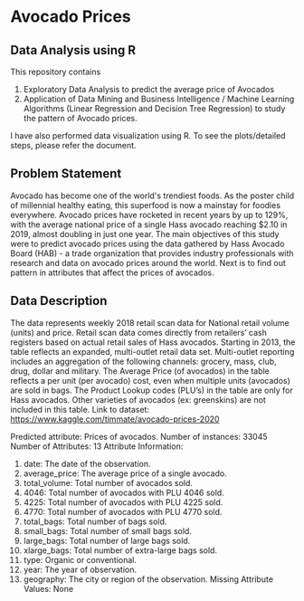 # Avocado Prices

## Data Analysis using R

This repository contains 
  1. Exploratory Data Analysis to predict the average price of Avocados
  2. Application of Data Mining and Business Intelligence / Machine Learning Algorithms (Linear Regression and Decision Tree Regression) to study the pattern of Avocado prices.
  
I have also performed data visualization using R. To see the plots/detailed steps, please refer the document.

## Problem Statement
Avocado has become one of the world's trendiest foods. As the poster child of millennial healthy eating, this superfood is now a mainstay for foodies everywhere. Avocado prices have rocketed in recent years by up to 129%, with the average national price of a single Hass avocado reaching $2.10 in 2019, almost doubling in just one year. The main objectives of this study were to predict avocado prices using the data gathered by Hass Avocado Board (HAB) - a trade organization that provides industry professionals with research and data on avocado prices around the world. Next is to find out pattern in attributes that affect the prices of avocados. 

## Data Description
The data represents weekly 2018 retail scan data for National retail volume (units) and price. Retail scan data comes directly from retailers’ cash registers based on actual retail sales of Hass avocados. Starting in 2013, the table reflects an expanded, multi-outlet retail data set. Multi-outlet reporting includes an aggregation of the following channels: grocery, mass, club, drug, dollar and military. The Average Price (of avocados) in the table reflects a per unit (per avocado) cost, even when multiple units (avocados) are sold in bags. The Product Lookup codes (PLU’s) in the table are only for Hass avocados. Other varieties of avocados (ex: greenskins) are not included in this table.
Link to dataset: https://www.kaggle.com/timmate/avocado-prices-2020

Predicted attribute: Prices of avocados.
Number of instances: 33045
Number of Attributes: 13
Attribute Information:
  1.	date: The date of the observation.
  2.	average_price: The average price of a single avocado.
  3.	total_volume: Total number of avocados sold.
  4.	4046: Total number of avocados with PLU 4046 sold.
  5.	4225: Total number of avocados with PLU 4225 sold.
  6.	4770: Total number of avocados with PLU 4770 sold.
  7.	total_bags: Total number of bags sold.
  8.	small_bags: Total number of small bags sold.
  9.	large_bags: Total number of large bags sold.
  10.	xlarge_bags: Total number of extra-large bags sold.
  11.	type: Organic or conventional.
  12.	year: The year of observation.
  13.	geography: The city or region of the observation.
  Missing Attribute Values: None

